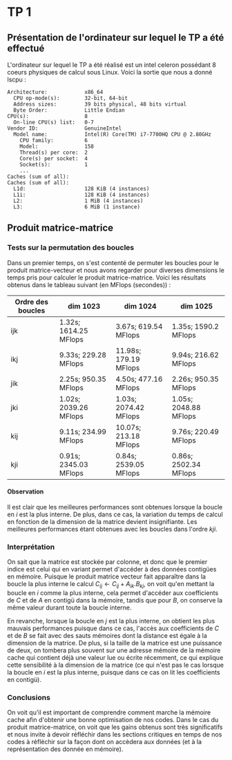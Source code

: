 # TP 1
## Présentation de l'ordinateur sur lequel le TP a été effectué

L'ordinateur sur lequel le TP a été réalisé est un intel celeron possédant 8 coeurs physiques de calcul sous Linux. Voici la sortie 
que nous a donné lscpu :

```verbatim
Architecture:            x86_64
  CPU op-mode(s):        32-bit, 64-bit
  Address sizes:         39 bits physical, 48 bits virtual
  Byte Order:            Little Endian
CPU(s):                  8
  On-line CPU(s) list:   0-7
Vendor ID:               GenuineIntel
  Model name:            Intel(R) Core(TM) i7-7700HQ CPU @ 2.80GHz
    CPU family:          6
    Model:               158
    Thread(s) per core:  2
    Core(s) per socket:  4
    Socket(s):           1
    ...
Caches (sum of all):                        
Caches (sum of all):     
  L1d:                   128 KiB (4 instances)
  L1i:                   128 KiB (4 instances)
  L2:                    1 MiB (4 instances)
  L3:                    6 MiB (1 instance)
```

## Produit matrice-matrice

### Tests sur la permutation des boucles

Dans un premier temps, on s'est contenté de permuter les boucles pour le produit matrice-vecteur et nous avons regarder pour diverses
dimensions le temps pris pour calculer le produit matrice-matrice. Voici les résultats obtenus dans le tableau suivant (en MFlops (secondes)) :


| Ordre des boucles | dim 1023 | dim 1024 | dim 1025 |
|-------------------|----------|----------|----------|
|        ijk        |     1.32s; 1614.25 MFlops     |     3.67s; 619.54 MFlops     |     1.35s; 1590.2 MFlops     |
|        ikj        |     9.33s; 229.28 MFlops     |     11.98s; 179.19 MFlops     |     9.94s; 216.62 MFlops     |
|        jik        |     2.25s; 950.35 MFlops     |     4.50s; 477.16 MFlops     |     2.26s; 950.35 MFlops     |
|        jki        |     1.02s; 2039.26 MFlops     |     1.03s; 2074.42 MFlops     |     1.05s; 2048.88 MFlops     |
|        kij        |     9.11s; 234.99 MFlops     |     10.07s; 213.18 MFlops     |     9.76s; 220.49 MFlops     |
|        kji        |     0.91s; 2345.03 MFlops     |     0.84s; 2539.05 MFlops     |      0.86s; 2502.34 MFlops     |

#### Observation

Il est clair que les meilleures performances sont obtenues lorsque la boucle en $i$ est la plus interne.
De plus, dans ce cas, la variation du temps de calcul en fonction de la dimension de la matrice devient insignifiante. Les meilleures
performances étant obtenues avec les boucles dans l'ordre $kji$. 

### Interprétation

On sait que la matrice est stockée par colonne, et donc que le premier indice est celui qui en variant permet 
d'accéder à des données contigües en mémoire. Puisque le produit matrice vecteur fait apparaître dans la boucle la plus interne le calcul 
$C_{ij} \leftarrow C_{ij} + A_{ik}.B_{kj}$, on voit qu'en mettant la boucle en $i$ comme la plus interne, cela permet d'accéder aux 
coefficients de $C$ et de $A$ en contigü dans la mémoire, tandis que pour $B$, on conserve la même valeur durant toute la boucle interne. 

En revanche, lorsque la boucle en $j$ est la plus interne, on obtient les plus mauvais performances puisque dans ce cas, l'accès aux 
coefficients de $C$ et de $B$ se fait avec des sauts mémoires dont la distance est égale à la dimension de la matrice. De plus, si la 
taille de la matrice est une puissance de deux, on tombera plus souvent sur une adresse mémoire de la mémoire cache qui contient déjà une valeur
lue ou écrite récemment, ce qui explique cette sensibilité à la dimension de la matrice (ce qui n'est pas le cas lorsque la boucle en $i$ 
est la plus interne, puisque dans ce cas on lit les coefficients en contigü).

### Conclusions

On voit qu'il est important de comprendre comment marche la mémoire cache afin d'obtenir une bonne optimisation de nos codes.
Dans le cas du produit matrice-matrice, on voit que les gains obtenus sont très significatifs et nous invite à devoir réfléchir dans les 
sections critiques en temps de nos codes à réfléchir sur la façon dont on accèdera aux données (et à la représentation des donnée en mémoire).
